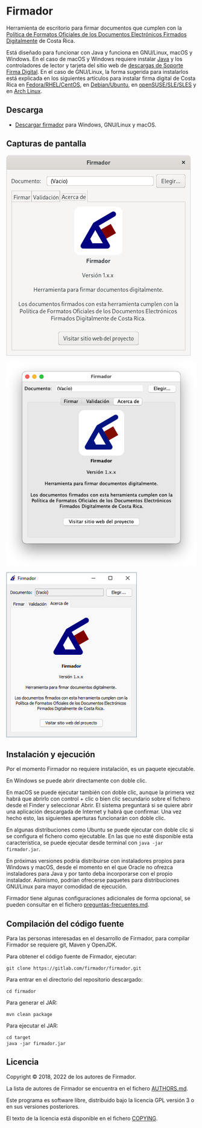 # Firmador

Herramienta de escritorio para firmar documentos que cumplen con la [Política
de Formatos Oficiales de los Documentos Electrónicos Firmados Digitalmente](
https://www.mifirmadigital.go.cr/?smd_process_download=1&download_id=372
) de Costa Rica.

Está diseñado para funcionar con Java y funciona en GNU/Linux, macOS y Windows.
En el caso de macOS y Windows requiere instalar [Java](https://java.com/) y los
controladores de lector y tarjeta del sitio web de [descargas de Soporte Firma
Digital](https://soportefirmadigital.com/sfdj/dl.aspx).
En el caso de GNU/Linux, la forma sugerida para instalarlos está explicada en
los siguientes artículos para instalar firma digital de Costa Rica en
[Fedora/RHEL/CentOS](https://fran.cr/instalar-firma-digital-costa-rica-linux-fedora/), en
[Debian/Ubuntu](https://fran.cr/instalar-firma-digital-costa-rica-gnu-linux-ubuntu/), en
[openSUSE/SLE/SLES](https://fran.cr/instalar-firma-digital-costa-rica-gnu-linux-opensuse-leap-sles-sle/) y en
[Arch Linux](https://fran.cr/instalar-firma-digital-costa-rica-manjaro-arch-linux/).


## Descarga

- [Descargar firmador](https://firmador.libre.cr/firmador.jar) para Windows,
  GNU/Linux y macOS.


## Capturas de pantalla

![Firmador para GNU/Linux](pantallazos/gnulinux.png)

![Firmador para macOS](pantallazos/macos.png)

![Firmador para Windows](pantallazos/windows.png)


## Instalación y ejecución

Por el momento Firmador no requiere instalación, es un paquete ejecutable.

En Windows se puede abrir directamente con doble clic.

En macOS se puede ejecutar también con doble clic, aunque la primera vez habrá
que abrirlo con control + clic o bien clic secundario sobre el fichero desde el
Finder y seleccionar Abrir. El sistema preguntará si se quiere abrir una
aplicación descargada de Internet y habrá que confirmar. Una vez hecho esto,
las siguientes aperturas funcionarán con doble clic.

En algunas distribuciones como Ubuntu se puede ejecutar con doble clic si se
configura el fichero como ejecutable. En las que no esté disponible esta
característica, se puede ejecutar desde terminal con `java -jar firmador.jar`.

En próximas versiones podría distribuirse con instaladores propios para Windows
y macOS, desde el momento en el que Oracle no ofrezca instaladores para Java y
por tanto deba incorporarse con el propio instalador. Asimismo, podrían
ofrecerse paquetes para distribuciones GNU/Linux para mayor comodidad de
ejecución.

Firmador tiene algunas configuraciones adicionales de forma opcional, se pueden
consultar en el fichero [preguntas-frecuentes.md](preguntas-frecuentes.md).


## Compilación del código fuente

Para las personas interesadas en el desarrollo de Firmador, para compilar
Firmador se requiere git, Maven y OpenJDK.

Para obtener el código fuente de Firmador, ejecutar:

    git clone https://gitlab.com/firmador/firmador.git

Para entrar en el directorio del repositorio descargado:

    cd firmador

Para generar el JAR:

    mvn clean package

Para ejecutar el JAR:

    cd target
    java -jar firmador.jar


## Licencia

Copyright © 2018, 2022 de los autores de Firmador.

La lista de autores de Firmador se encuentra en el fichero
[AUTHORS.md](AUTHORS.md).

Este programa es software libre, distribuido bajo la licencia GPL versión 3 o
en sus versiones posteriores.

El texto de la licencia está disponible en el fichero [COPYING](COPYING).
